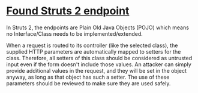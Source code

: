 # [Found Struts 2 endpoint](https://find-sec-bugs.github.io/bugs.htm#STRUTS2_ENDPOINT)

In Struts 2, the endpoints are Plain Old Java Objects (POJO) which means no Interface/Class needs to be implemented/extended.

When a request is routed to its controller (like the selected class), the supplied HTTP parameters are automatically mapped to setters for
the class. Therefore, all setters of this class should be considered as untrusted input even if the form doesn't include those values.
An attacker can simply provide additional values in the request, and they will be set in the object anyway, as long as that object has
such a setter. The use of these parameters should be reviewed to make sure they are used safely.